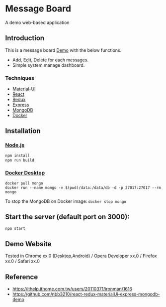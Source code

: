 # Message Board
A demo web-based application

## Introduction
This is a message board [Demo](http://182.92.122.144:8888/) with the below functions.
* Add, Edit, Delete for each messages.
* Simple system manage dashboard.

### Techniques
* [Material-UI](https://github.com/callemall/material-ui/)
* [React](https://facebook.github.io/react/)
* [Redux](https://github.com/reactjs/redux/)
* [Express](http://expressjs.com/)
* [MongoDB](https://www.mongodb.com/)
* [Docker](https://www.docker.com/products/docker-desktop)

## Installation
### [Node.js](https://nodejs.org/en/)
```sh
npm install
npm run build
```
### [Docker Desktop](https://www.docker.com/products/docker-desktop)
```
docker pull mongo
docker run --name mongo -v $(pwd)/data:/data/db -d -p 27017:27017 --rm mongo
```
To stop the MongoDB on Docker image: ``docker stop mongo``

## Start the server (default port on 3000):
```sh
npm start
```

## Demo Website
Tested in Chrome xx.0 (Desktop,Android) / Opera Developer xx.0 / Firefox xx.0 / Safari xx.0

## Reference
* https://ithelp.ithome.com.tw/users/20110371/ironman/1616
* https://github.com/nbb3210/react-redux-materialUi-express-mongodb-demo